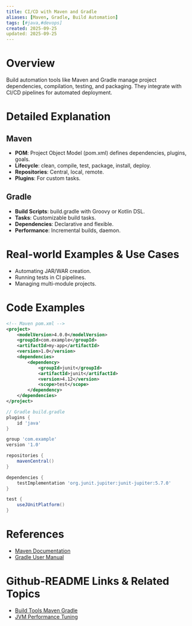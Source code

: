 ```yaml
---
title: CI/CD with Maven and Gradle
aliases: [Maven, Gradle, Build Automation]
tags: [#java,#devops]
created: 2025-09-25
updated: 2025-09-25
---
```


# Overview

Build automation tools like Maven and Gradle manage project dependencies, compilation, testing, and packaging. They integrate with CI/CD pipelines for automated deployment.

# Detailed Explanation

## Maven

- **POM**: Project Object Model (pom.xml) defines dependencies, plugins, goals.
- **Lifecycle**: clean, compile, test, package, install, deploy.
- **Repositories**: Central, local, remote.
- **Plugins**: For custom tasks.

## Gradle

- **Build Scripts**: build.gradle with Groovy or Kotlin DSL.
- **Tasks**: Customizable build tasks.
- **Dependencies**: Declarative and flexible.
- **Performance**: Incremental builds, daemon.

# Real-world Examples & Use Cases

- Automating JAR/WAR creation.
- Running tests in CI pipelines.
- Managing multi-module projects.

# Code Examples

```xml
<!-- Maven pom.xml -->
<project>
    <modelVersion>4.0.0</modelVersion>
    <groupId>com.example</groupId>
    <artifactId>my-app</artifactId>
    <version>1.0</version>
    <dependencies>
        <dependency>
            <groupId>junit</groupId>
            <artifactId>junit</artifactId>
            <version>4.12</version>
            <scope>test</scope>
        </dependency>
    </dependencies>
</project>
```

```gradle
// Gradle build.gradle
plugins {
    id 'java'
}

group 'com.example'
version '1.0'

repositories {
    mavenCentral()
}

dependencies {
    testImplementation 'org.junit.jupiter:junit-jupiter:5.7.0'
}

test {
    useJUnitPlatform()
}
```

# References

- [Maven Documentation](https://maven.apache.org/guides/)
- [Gradle User Manual](https://docs.gradle.org/current/userguide/userguide.html)

# Github-README Links & Related Topics

- [Build Tools Maven Gradle](java/build-tools-maven-gradle/README.md)
- [JVM Performance Tuning](java/jvm-performance-tuning/README.md)